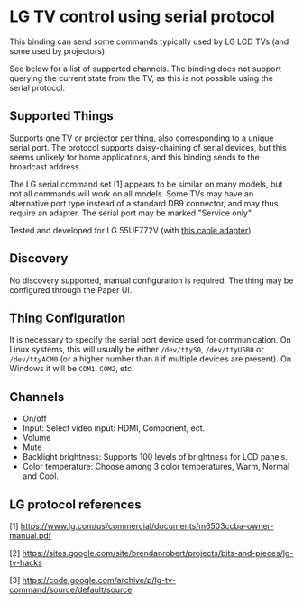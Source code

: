 # LG TV control using serial protocol

This binding can send some commands typically used by LG LCD TVs (and some used by projectors).

See below for a list of supported channels.
The binding does not support querying the current state from the TV, as this is not possible using the serial protocol.

## Supported Things

Supports one TV or projector per thing, also corresponding to a unique serial port.
The protocol supports daisy-chaining of serial devices, but this seems unlikely for home
applications, and this binding sends to the broadcast address.

The LG serial command set [1] appears to be similar on many models, but not all commands will work on all models.
Some TVs may have an alternative port type instead of a standard DB9 connector, and may thus require an adapter.
The serial port may be marked "Service only".

Tested and developed for LG 55UF772V (with [this cable adapter](http://www.ebay.com/itm/DB9-9-Pin-Female-To-TRS-3-5mm-Male-Stereo-Serial-Data-Converter-Cable-1-8M-6Ft-/291541959764?)).

## Discovery

No discovery supported, manual configuration is required.
The thing may be configured through the Paper UI.

## Thing Configuration

It is necessary to specify the serial port device used for communication.
On Linux systems, this will usually be either `/dev/ttyS0`, `/dev/ttyUSB0` or `/dev/ttyACM0` (or a higher  number than `0` if multiple devices are present).
On Windows it will be `COM1`, `COM2`, etc.

## Channels

*   On/off
*   Input: Select video input: HDMI, Component, ect.
*   Volume
*   Mute
*   Backlight brightness: Supports 100 levels of brightness for LCD panels.
*   Color temperature: Choose among 3 color temperatures, Warm, Normal and Cool.

## LG protocol references

[1] <https://www.lg.com/us/commercial/documents/m6503ccba-owner-manual.pdf>

[2] <https://sites.google.com/site/brendanrobert/projects/bits-and-pieces/lg-tv-hacks>

[3] <https://code.google.com/archive/p/lg-tv-command/source/default/source>
